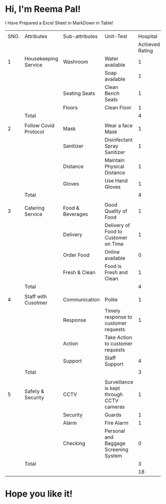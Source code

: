 # Hi, I'm Reema Pal!

I Have Prepared a Excel Sheet in MarkDown in Table!

| | | | | | | | |
|-|-|-|-|-|-|-|-|
| | | | | | | | |
|SNO.|Attributes|Sub-attributes|Unit-Test| Hospital| |Indian Railways| |
| | | | |Achieved Rating|Max. Rating|AchievedRating|Max. Rating|
|1|Housekeeping Service|Washroom|Water available|1|1|1|1|
| | | |Soap available|1|1|0|1|
| | |Seating Seats|Clean Bench Seats|1|1|0|1|
| | |Floors|Clean Floor|1|1|0|1|
| |Total| | |4|4|1|4|
| | | | | | | | |
|2|Follow Covid Protocol|Mask|Wear a face Mask|1|1|1|1|
| | |Sanitizer|Disinfectant Spray Sanitizer|1|1|0|1|
| | |Distance|Maintain Physical Distance|1|1|0|1|
| | |Gloves|Use Hand Gloves|1|1|0|1|
| |Total| | |4|4|1|4|
| | | | | | | | |
|3|Catering Service|Food & Beverages|Good Quality of Food|1|1|0|1|
| | |Delivery|Delivery of Food to Customer on Time|1|1|0|1|
| | |Order Food|Online available|0|1|1|1|
| | |Fresh & Clean|Food is Fresh and Clean|1|1|0|1|
| |Total| | |4|4|1|4|
| | | | | | | | |
|4|Staff with Cusotmer|Communication |Polite|1|1|0|1|
| | |Response|Timely response to customer requests|1|1|0|1|
| | |Action|Take Action to customer requests| | | | |
| | |Support|Staff Support|4|5|1|5|
| |Total| | |3|4|1|4|
| | | | | | | | |
|5|Safety & Security |CCTV|Surveillance is kept through CCTV cameras|1|1|1|1|
| | |Security|Guards|1|1|0|1|
| | |Alarm|Fire Alarm|1|1|0|1|
| | |Checking |Personal and Baggage Screening System|0|1|1|1|
| |Total| | |3|4|2|4|
| | | | |18|20|6|20|

# Hope you like it!





